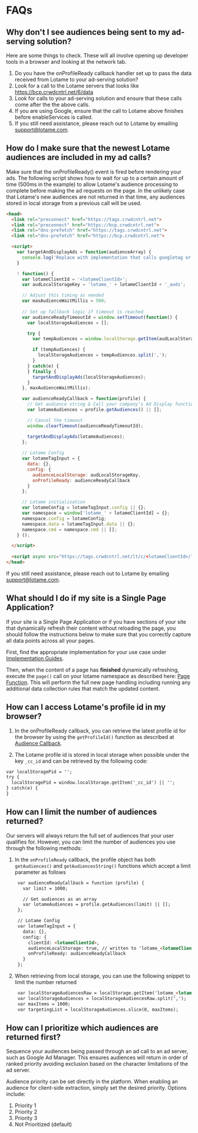 # FAQs

## Why don't I see audiences being sent to my ad-serving solution?

Here are some things to check. These will all involve opening up developer tools in a browser and looking at the network tab.

1. Do you have the onProfileReady callback handler set up to pass the data received from Lotame to your ad-serving solution?
1. Look for a call to the Lotame servers that looks like https://bcp.crwdcntrl.net/6/data
1. Look for calls to your ad-serving solution and ensure that these calls come after the the above calls.
1. If you are using Google, ensure that the call to Lotame above finishes before enableServices is called.
1. If you still need assistance, please reach out to Lotame by emailing support@lotame.com.

## How do I make sure that the newest Lotame audiences are included in my ad calls?

Make sure that the onProfileReady() event is fired before rendering your ads. The following script shows how to wait for up to a certain amount of time (500ms in the example) to allow Lotame's audience processing to complete before making the ad requests on the page. In the unlikely case that Lotame's new audiences are not returned in that time, any audiences stored in local storage from a previous call will be used.

```html
<head>
  <link rel="preconnect" href="https://tags.crwdcntrl.net">
  <link rel="preconnect" href="https://bcp.crwdcntrl.net">
  <link rel="dns-prefetch" href="https://tags.crwdcntrl.net">            
  <link rel="dns-prefetch" href="https://bcp.crwdcntrl.net">

  <script>    
    var targetAndDisplayAds = function(audienceArray) {
      console.log('Replace with implementation that calls googletag or other ad-rendering capabilities');
    }

    ! function() {
      var lotameClientId = '<lotameClientId>';
      var audLocalStorageKey = 'lotame_' + lotameClientId + '_auds';

      // Adjust this timing as needed
      var maxAudienceWaitMillis = 500;
    
      // Set up fallback logic if timeout is reached
      var audienceReadyTimeoutId = window.setTimeout(function() {
        var localStorageAudiences = [];

        try {
          var tempAudiences = window.localStorage.getItem(audLocalStorageKey) || '';

          if (tempAudiences) {
            localStorageAudiences = tempAudiences.split(',');
          }
        } catch(e) {
        } finally {
          targetAndDisplayAds(localStorageAudiences);
        }
      }, maxAudienceWaitMillis);

      var audienceReadyCallback = function(profile) { 
        // Get audience string & Call your company's Ad Display function
        var lotameAudiences = profile.getAudiences() || [];

        // Cancel the timeout
        window.clearTimeout(audienceReadyTimeoutId);

        targetAndDisplayAds(lotameAudiences);
      };
    
      // Lotame Config
      var lotameTagInput = {
        data: {},
        config: {
          audienceLocalStorage: audLocalStorageKey,
          onProfileReady: audienceReadyCallback
        }
      };

      // Lotame initialization
      var lotameConfig = lotameTagInput.config || {};
      var namespace = window['lotame_' + lotameClientId] = {};
      namespace.config = lotameConfig;
      namespace.data = lotameTagInput.data || {};
      namespace.cmd = namespace.cmd || [];
    } ();

  </script>
  
  <script async src="https://tags.crwdcntrl.net/lt/c/<lotameClientId>/lt.min.js"></script>
</head>
```

If you still need assistance, please reach out to Lotame by emailing support@lotame.com.

## What should I do if my site is a Single Page Application?

If your site is a Single Page Application or if you have sections of your site that dynamically refresh their content without reloading the page, you should follow the instructions below to make sure that you correctly capture all data points across all your pages.

First, find the appropriate implementation for your use case under [Implementation Guides](?id=implementation-guides).

Then, when the content of a page has **finished** dynamically refreshing, execute the `page()` call on your lotame namespace as described here: [Page Function](lightning-tag/detailed-reference?id=page). This will perform the full new page handling including running any additional data collection rules that match the updated content.  


## How can I access Lotame's profile id in my browser?

1. In the onProfileReady callback, you can retrieve the latest profile id for the browser by using the `getProfileId()` function as described at [Audience Callback](lightning-tag/detailed-reference?id=audience-callback).

1. The Lotame profile id is stored in local storage when possible under the key `_cc_id` and can be retrieved by the following code:

```html
var localStoragePid = '';
try {
  localStoragePid = window.localStorage.getItem('_cc_id') || '';
} catch(e) {
} 
```

## How can I limit the number of audiences returned?

Our servers will always return the full set of audiences that your user qualifies for. However, you can limit the number of audiences you use through the following methods:

1. In the `onProfileReady` callback, the profile object has both `getAudiences()` and `getAudiencesString()` functions which accept a limit parameter as follows
   ```html
    var audienceReadyCallback = function (profile) {
      var limit = 1000;

      // Get audiences as an array
      var lotameAudiences = profile.getAudiences(limit) || [];
    };

    // Lotame Config
    var lotameTagInput = {
      data: {},
      config: {
        clientId: <lotameClientId>,
        audienceLocalStorage: true, // written to 'lotame_<lotameClientId>_auds' key
        onProfileReady: audienceReadyCallback
      }
    };
   ```
2. When retrieving from local storage, you can use the following snippet to limit the number returned
   ```html
    var localStorageAudiencesRaw = localStorage.getItem('lotame_<lotameClientId>_auds') || '';
    var localStorageAudiences = localStorageAudiencesRaw.split(',');
    var maxItems = 1000;
    var targetingList = localStorageAudiences.slice(0, maxItems);
   ```

## How can I prioritize which audiences are returned first?

Sequence your audiences being passed through an ad call to an ad server, such as Google Ad Manager. This ensures audiences will return in order of ranked priority avoiding exclusion based on the character limitations of the ad server.

Audience priority can be set directly in the platform. When enabling an audience for client-side extraction, simply set the desired priority. Options include:
1. Priority 1
2. Priority 2
3. Priority 3
4. Not Prioritized (default)
